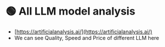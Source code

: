 # 🟢 All LLM model analysis

* [https://artificialanalysis.ai/](https://artificialanalysis.ai/)
* We can see Quality, Speed and Price of different LLM here
